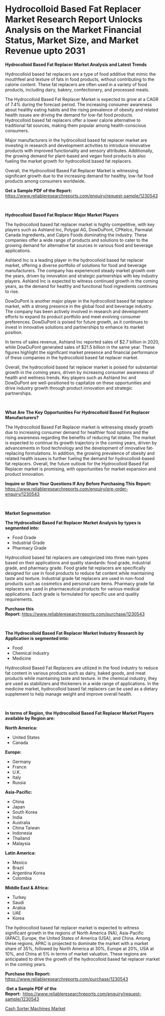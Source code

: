 <p><h1>Hydrocolloid Based Fat Replacer Market Research Report Unlocks Analysis on the Market Financial Status, Market Size, and Market Revenue upto 2031</h1></p><p><strong>Hydrocolloid Based Fat Replacer Market Analysis and Latest Trends</strong></p>
<p><p>Hydrocolloid based fat replacers are a type of food additive that mimic the mouthfeel and texture of fats in food products, without contributing to the calorie content. These fat replacers are often used in a variety of food products, including dairy, bakery, confectionery, and processed meats.</p><p>The Hydrocolloid Based Fat Replacer Market is expected to grow at a CAGR of 7.4% during the forecast period. The increasing consumer awareness about healthy eating habits and the rising prevalence of obesity and related health issues are driving the demand for low-fat food products. Hydrocolloid based fat replacers offer a lower calorie alternative to traditional fat sources, making them popular among health-conscious consumers.</p><p>Major manufacturers in the hydrocolloid based fat replacer market are investing in research and development activities to introduce innovative products with improved functionality and sensory attributes. Additionally, the growing demand for plant-based and vegan food products is also fueling the market growth for hydrocolloid based fat replacers.</p><p>Overall, the Hydrocolloid Based Fat Replacer Market is witnessing significant growth due to the increasing demand for healthy, low-fat food products among consumers worldwide.</p></p>
<p><strong>Get a Sample PDF of the Report:&nbsp;</strong> <a href="https://www.reliableresearchreports.com/enquiry/request-sample/1230543">https://www.reliableresearchreports.com/enquiry/request-sample/1230543</a></p>
<p>&nbsp;</p>
<p><strong>Hydrocolloid Based Fat Replacer Major Market Players</strong></p>
<p><p>The hydrocolloid based fat replacer market is highly competitive, with key players such as Ashland Inc, Polygal AG, DowDuPont, CPKelco, Parmalat Canada Ingredients, and Calpro Foods dominating the industry. These companies offer a wide range of products and solutions to cater to the growing demand for alternative fat sources in various food and beverage applications.</p><p>Ashland Inc is a leading player in the hydrocolloid based fat replacer market, offering a diverse portfolio of solutions for food and beverage manufacturers. The company has experienced steady market growth over the years, driven by innovation and strategic partnerships with key industry players. Ashland Inc is expected to witness continued growth in the coming years, as the demand for healthy and functional food ingredients continues to rise.</p><p>DowDuPont is another major player in the hydrocolloid based fat replacer market, with a strong presence in the global food and beverage industry. The company has been actively involved in research and development efforts to expand its product portfolio and meet evolving consumer preferences. DowDuPont is poised for future growth, as it continues to invest in innovative solutions and partnerships to enhance its market position.</p><p>In terms of sales revenue, Ashland Inc reported sales of $2.7 billion in 2020, while DowDuPont generated sales of $21.5 billion in the same year. These figures highlight the significant market presence and financial performance of these companies in the hydrocolloid based fat replacer market.</p><p>Overall, the hydrocolloid based fat replacer market is poised for substantial growth in the coming years, driven by increasing consumer awareness of health and wellness trends. Key players such as Ashland Inc and DowDuPont are well-positioned to capitalize on these opportunities and drive industry growth through product innovation and strategic partnerships.</p></p>
<p>&nbsp;</p>
<p><strong>What Are The Key Opportunities For Hydrocolloid Based Fat Replacer Manufacturers?</strong></p>
<p><p>The Hydrocolloid Based Fat Replacer market is witnessing steady growth due to increasing consumer demand for healthier food options and the rising awareness regarding the benefits of reducing fat intake. The market is expected to continue its growth trajectory in the coming years, driven by advancements in food technology and the development of innovative fat-replacing formulations. In addition, the growing prevalence of obesity and related health issues is further fueling the demand for hydrocolloid-based fat replacers. Overall, the future outlook for the Hydrocolloid Based Fat Replacer market is promising, with opportunities for market expansion and product innovation.</p></p>
<p><strong>Inquire or Share Your Questions If Any Before Purchasing This Report:</strong> <a href="https://www.reliableresearchreports.com/enquiry/pre-order-enquiry/1230543">https://www.reliableresearchreports.com/enquiry/pre-order-enquiry/1230543</a></p>
<p>&nbsp;</p>
<p><strong>Market Segmentation</strong></p>
<p><strong>The Hydrocolloid Based Fat Replacer Market Analysis by types is segmented into:</strong></p>
<p><ul><li>Food Grade</li><li>Industrial Grade</li><li>Pharmacy Grade</li></ul></p>
<p><p>Hydrocolloid based fat replacers are categorized into three main types based on their applications and quality standards: food grade, industrial grade, and pharmacy grade. Food grade fat replacers are specifically designed for use in food products to reduce fat content while maintaining taste and texture. Industrial grade fat replacers are used in non-food products such as cosmetics and personal care items. Pharmacy grade fat replacers are used in pharmaceutical products for various medical applications. Each grade is formulated for specific use and quality requirements.</p></p>
<p><strong>Purchase this Report:&nbsp;</strong><a href="https://www.reliableresearchreports.com/purchase/1230543">https://www.reliableresearchreports.com/purchase/1230543</a></p>
<p>&nbsp;</p>
<p><strong>The Hydrocolloid Based Fat Replacer Market Industry Research by Application is segmented into:</strong></p>
<p><ul><li>Food</li><li>Chemical Industry</li><li>Medicine</li></ul></p>
<p><p>Hydrocolloid Based Fat Replacers are utilized in the food industry to reduce fat content in various products such as dairy, baked goods, and meat products while maintaining taste and texture. In the chemical industry, they are used as stabilizers and thickeners in a wide range of applications. In the medicine market, hydrocolloid based fat replacers can be used as a dietary supplement to help manage weight and improve overall health.</p></p>
<p>&nbsp;</p>
<p><strong>In terms of Region, the Hydrocolloid Based Fat Replacer Market Players available by Region are:</strong></p>
<p>
    <p> <strong> North America: </strong>
        <ul>
            <li>United States</li>
            <li>Canada</li>
        </ul>
        </p> 
    <p> <strong> Europe: </strong>
        <ul>
            <li>Germany</li>
            <li>France</li>
            <li>U.K.</li>
            <li>Italy</li>
            <li>Russia</li>
        </ul>
        </p> 
    <p> <strong> Asia-Pacific: </strong>
        <ul>
            <li>China</li>
            <li>Japan</li>
            <li>South Korea</li>
            <li>India</li>
            <li>Australia</li>
            <li>China Taiwan</li>
            <li>Indonesia</li>
            <li>Thailand</li>
            <li>Malaysia</li>
        </ul>
        </p> 
    <p> <strong> Latin America: </strong>
        <ul>
            <li>Mexico</li>
            <li>Brazil</li>
            <li>Argentina Korea</li>
            <li>Colombia</li>
        </ul>
        </p> 
    <p> <strong> Middle East & Africa: </strong>
        <ul>
            <li>Turkey</li>
            <li>Saudi</li>
            <li>Arabia</li>
            <li>UAE</li>
            <li>Korea</li>
        </ul>
    </p>
    </p>
<p><p>The hydrocolloid based fat replacer market is expected to witness significant growth in the regions of North America (NA), Asia-Pacific (APAC), Europe, the United States of America (USA), and China. Among these regions, APAC is projected to dominate the market with a market share of 35%, followed by North America at 30%, Europe at 20%, USA at 10%, and China at 5% in terms of market valuation. These regions are anticipated to drive the growth of the hydrocolloid based fat replacer market in the coming years.</p></p>
<p><strong>Purchase this Report: </strong><a href="https://www.reliableresearchreports.com/purchase/1230543">https://www.reliableresearchreports.com/purchase/1230543</a></p>
<p>&nbsp;<strong>Get a Sample PDF of the Report:&nbsp;&nbsp;</strong><a href="https://www.reliableresearchreports.com/enquiry/request-sample/1230543">https://www.reliableresearchreports.com/enquiry/request-sample/1230543</a></p>
<p><strong></strong></p>
<p><p><a href="https://carnation-joke-41f.notion.site/Cash-Sorter-Machines-Market-Share-Market-New-Trends-Analysis-Report-By-Type-By-Application-By-En-48d276c717e44e3a90fdff6b5fa7c3dd">Cash Sorter Machines Market</a></p></p>
